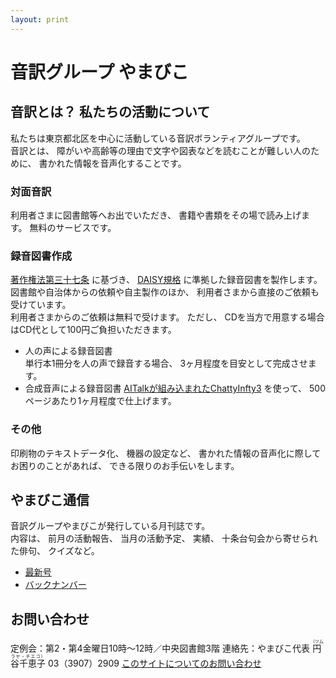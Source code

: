 ```yaml
---
layout: print
---
```

# 音訳グループ やまびこ
## <span data-dur="4.65" data-begin="35.014">音訳とは？ 私たちの活動について</span>

<span data-dur="7.975" data-begin="39.664">私たちは東京都北区を中心に活動している音訳ボランティアグループです。</span>  
<span data-dur="1.436" data-begin="47.639">音訳とは、</span>
<span data-dur="6.511" data-begin="49.075">障がいや高齢等の理由で文字や図表などを読むことが難しい人のために、</span>
<span data-dur="4.88" data-begin="55.586">書かれた情報を音声化することです。</span>

### <span data-dur="2.067" data-begin="60.466">対面音訳</span>

<span data-dur="3.263" data-begin="62.533">利用者さまに図書館等へお出でいただき、</span>
<span data-dur="4.559" data-begin="65.796">書籍や書類をその場で読み上げます。</span>
<span data-dur="3.314" data-begin="70.355">無料のサービスです。</span>

### <span data-dur="2.614" data-begin="73.669">録音図書作成</span>

<span data-dur="2.858" data-begin="76.283"><a href="http://elaws.e-gov.go.jp/search/elawsSearch/elaws_search/lsg0500/detail?lawId=345AC0000000048&openerCode=1" data-dur="1.782" data-begin="79.141">著作権法第三十七条</a></span>
<span data-dur="1.476" data-begin="80.923">に基づき、</span>
<span data-dur="1.612" data-begin="82.399"><a href="http://www.dinf.ne.jp/doc/daisy/" data-dur="1.782" data-begin="84.011">DAISY規格</a></span>
<span data-dur="4.497" data-begin="85.793">に準拠した録音図書を製作します。</span>  
<span data-dur="4.445" data-begin="90.290">図書館や自治体からの依頼や自主製作のほか、</span>
<span data-dur="5.54" data-begin="94.735">利用者さまから直接のご依頼も受けています。</span>  
<span data-dur="4.561" data-begin="100.275">利用者さまからのご依頼は無料で受けます。</span>
<span data-dur="0.999" data-begin="104.836">ただし、</span>
<span data-dur="7.413" data-begin="105.835">CDを当方で用意する場合はCD代として100円ご負担いただきます。</span>

- <span data-dur="3.358" data-begin="113.248">人の声による録音図書</span>  
<span data-dur="4.662" data-begin="116.606">単行本1冊分を人の声で録音する場合、</span>
<span data-dur="4.81" data-begin="121.268">3ヶ月程度を目安として完成させます。</span>
- <span data-dur="3.717" data-begin="126.078">合成音声による録音図書</span>
<span data-dur="3.862" data-begin="129.795"><a href="http://www.sciaccess.net/jp/ChattyInfty/" data-dur="1.782" data-begin="133.657">AITalkが組み込まれたChattyInfty3</a></span>
<span data-dur="1.348" data-begin="135.439">を使って、</span>
<span data-dur="5.191" data-begin="136.787">500ページあたり1ヶ月程度で仕上げます。</span>

### <span data-dur="1.717" data-begin="141.978">その他</span>

<span data-dur="2.549" data-begin="143.695">印刷物のテキストデータ化、</span>
<span data-dur="1.762" data-begin="146.244">機器の設定など、</span>
<span data-dur="4.613" data-begin="148.006">書かれた情報の音声化に際してお困りのことがあれば、</span>
<span data-dur="4.078" data-begin="152.619">できる限りのお手伝いをします。</span>

## <span data-dur="2.249" data-begin="156.697">やまびこ通信</span>

<span data-dur="4.869" data-begin="158.946">音訳グループやまびこが発行している月刊誌です。</span>  
<span data-dur="1.296" data-begin="163.815">内容は、</span>
<span data-dur="2.322" data-begin="165.111">前月の活動報告、</span>
<span data-dur="2.144" data-begin="167.433">当月の活動予定、</span>
<span data-dur="1.319" data-begin="169.577">実績、</span>
<span data-dur="3.002" data-begin="170.896">十条台句会から寄せられた俳句、</span>
<span data-dur="2.481" data-begin="173.898">クイズなど。</span>

- <span data-dur="1.46" data-begin="176.379"><a href="tusin201804.html" data-dur="2.282" data-begin="177.839">最新号</a></span>
- <span data-dur="1.634" data-begin="180.121"><a href="bn.html" data-dur="2.281" data-begin="181.755">バックナンバー</a></span>

## <span data-dur="1.943" data-begin="184.036">お問い合わせ</span>

<span data-dur="7.598" data-begin="185.979">定例会：第2・第4金曜日10時～12時／中央図書館3階</span>
<span data-dur="4.607" data-begin="193.577">連絡先：やまびこ代表 <ruby>円谷千恵子<rt>（ツムラヤ・チエコ）</rt></ruby></span>
<span data-dur="4.502" data-begin="198.184">03（3907）2909</span>
<span data-dur="2.729" data-begin="202.686"><a href="mailto:ymbk2016ml@gmail.com?Subject=やまびこウェブサイトについて" data-dur="6,577" data-begin="205.415">このサイトについてのお問い合わせ</a></span>
<!--以上でこのページの読み上げは終わりです。-->

